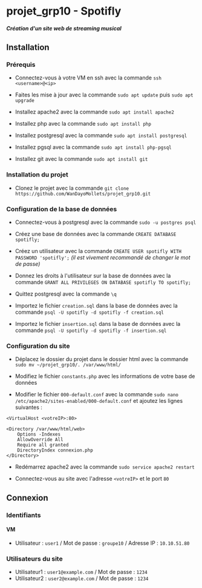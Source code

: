 # projet_grp10 - Spotifly
##### Création d'un site web de streaming musical

## Installation

### Prérequis
* Connectez-vous à votre VM en ssh avec la commande `ssh <username>@<ip>`

* Faites les mise à jour avec la commande `sudo apt update` puis `sudo apt upgrade`
* Installez apache2 avec la commande `sudo apt install apache2`
* Installez php avec la commande `sudo apt install php`
* Installez postgresql avec la commande `sudo apt install postgresql`
* Installez pgsql avec la commande `sudo apt install php-pgsql`
* Installez git avec la commande `sudo apt install git`

### Installation du projet
* Clonez le projet avec la commande `git clone https://github.com/WanDayoMollets/projet_grp10.git`

### Configuration de la base de données
* Connectez-vous à postgresql avec la commande `sudo -u postgres psql`

* Créez une base de données avec la commande `CREATE DATABASE spotifly;`

* Créez un utilisateur avec la commande `CREATE USER spotifly WITH PASSWORD 'spotifly';` *(il est vivement recommandé de changer le mot de passe)*

* Donnez les droits à l'utilisateur sur la base de données avec la commande `GRANT ALL PRIVILEGES ON DATABASE spotifly TO spotifly;`

* Quittez postgresql avec la commande `\q`

* Importez le fichier `creation.sql` dans la base de données avec la commande `psql -U spotifly -d spotifly -f creation.sql`

* Importez le fichier `insertion.sql` dans la base de données avec la commande `psql -U spotifly -d spotifly -f insertion.sql`

### Configuration du site
* Déplacez le dossier du projet dans le dossier html avec la commande `sudo mv ~/projet_grp10/. /var/www/html/`

* Modifiez le fichier `constants.php` avec les informations de votre base de données

* Modifier le fichier `000-default.conf` avec la commande `sudo nano /etc/apache2/sites-enabled/000-default.conf` et ajoutez les lignes suivantes :
```
<VirtualHost <votreIP>:80>

<Directory /var/www/html/web>
    Options -Indexes 
    AllowOverride All
    Require all granted
    DirectoryIndex connexion.php
</Directory>
```

* Redémarrez apache2 avec la commande `sudo service apache2 restart`

* Connectez-vous au site avec l'adresse `<votreIP>` et le port `80`

## Connexion

### Identifiants

#### VM
* Utilisateur : `user1` / Mot de passe : `groupe10` / Adresse IP : `10.10.51.80`

### Utilisateurs du site
* Utilisateur1 : `user1@example.com` / Mot de passe : `1234`
* Utilisateur2 : `user2@example.com` / Mot de passe : `1234`



